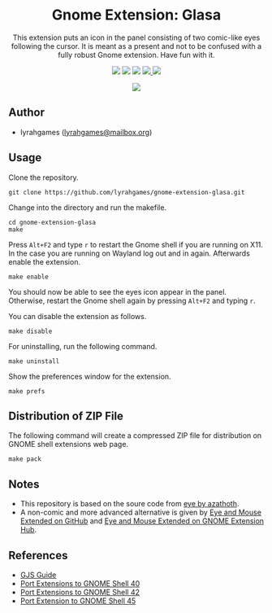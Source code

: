 <h1 align="center">
    Gnome Extension: Glasa
</h1>
<p align="center">
    This extension puts an icon in the panel consisting of two comic-like eyes following the cursor.
    It is meant as a present and not to be confused with a fully robust Gnome extension.
    Have fun with it.
</p>
<p align="center">
    <img src="https://img.shields.io/github/languages/top/lyrahgames/gnome-extension-glasa.svg?style=for-the-badge">
    <img src="https://img.shields.io/github/languages/code-size/lyrahgames/gnome-extension-glasa.svg?style=for-the-badge">
    <img src="https://img.shields.io/github/repo-size/lyrahgames/gnome-extension-glasa.svg?style=for-the-badge">
    <a href="COPYING">
        <img src="https://img.shields.io/github/license/lyrahgames/gnome-extension-glasa.svg?style=for-the-badge&color=blue">
    </a>
    <a href="https://extensions.gnome.org/extension/4780/glasa/">
        <img src="https://img.shields.io/website/https/extensions.gnome.org/extension/4780/glasa.svg?down_message=offline&label=extensions.gnome.org&style=for-the-badge&up_color=blue&up_message=online">
    </a>
</p>
<p align="center">
    <img src="docs/images/screenshot.png" align="center">
</p>

## Author

- lyrahgames (lyrahgames@mailbox.org)

## Usage

Clone the repository.

    git clone https://github.com/lyrahgames/gnome-extension-glasa.git

Change into the directory and run the makefile.

    cd gnome-extension-glasa
    make

Press `Alt+F2` and type `r` to restart the Gnome shell if you are running on X11.
In the case you are running on Wayland log out and in again.
Afterwards enable the extension.

    make enable

You should now be able to see the eyes icon appear in the panel.
Otherwise, restart the Gnome shell again by pressing `Alt+F2` and typing `r`.

You can disable the extension as follows.

    make disable

For uninstalling, run the following command.

    make uninstall

Show the preferences window for the extension.

    make prefs

## Distribution of ZIP File

The following command will create a compressed ZIP file for distribution on GNOME shell extensions web page.

    make pack

## Notes

- This repository is based on the soure code from [eye by azathoth](https://extensions.gnome.org/extension/213/eye/).
- A non-comic and more advanced alternative is given by [Eye and Mouse Extended on GitHub](https://github.com/alexeylovchikov/eye-extended-shell-extension) and [Eye and Mouse Extended on GNOME Extension Hub](https://extensions.gnome.org/extension/3139/eye-extended/).

## References

- [GJS Guide](https://gjs.guide/)
- [Port Extensions to GNOME Shell 40](https://gjs.guide/extensions/upgrading/gnome-shell-40.html)
- [Port Extensions to GNOME Shell 42](https://gjs.guide/extensions/upgrading/gnome-shell-42.html#metadata-json)
- [Port Extension to GNOME Shell 45](https://gjs.guide/extensions/upgrading/gnome-shell-45.html#esm)
